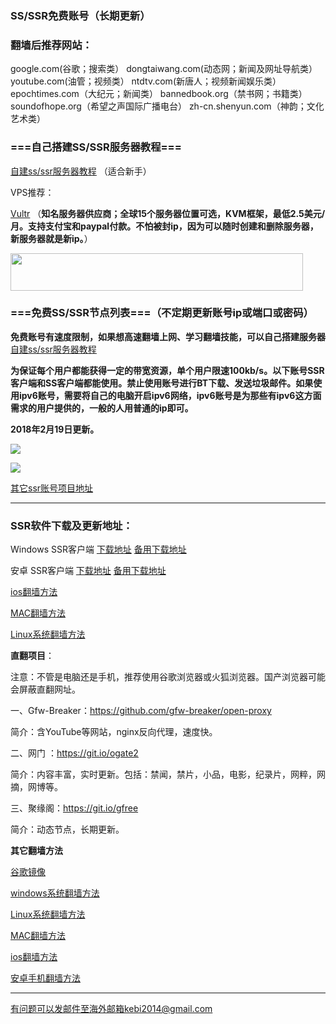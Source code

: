 ### SS/SSR免费账号（长期更新）

### 翻墙后推荐网站：

google.com(谷歌；搜索类） dongtaiwang.com(动态网；新闻及网址导航类）  youtube.com(油管；视频类）  ntdtv.com(新唐人；视频新闻娱乐类）    epochtimes.com（大纪元；新闻类）   bannedbook.org（禁书网；书籍类）   soundofhope.org（希望之声国际广播电台）
    zh-cn.shenyun.com（神韵；文化艺术类）



### ===自己搭建SS/SSR服务器教程===

[自建ss/ssr服务器教程](https://github.com/Alvin9999/new-pac/wiki/%E8%87%AA%E5%BB%BAss%E6%9C%8D%E5%8A%A1%E5%99%A8%E6%95%99%E7%A8%8B) （适合新手）

VPS推荐：

[Vultr](http://www.vultr.com/?ref=7048874) （**知名服务器供应商；全球15个服务器位置可选，KVM框架，最低2.5美元/月。支持支付宝和paypal付款。不怕被封ip，因为可以随时创建和删除服务器，新服务器就是新ip。**）

<a href="https://www.vultr.com/?ref=7048874"><img src="https://www.vultr.com/media/banner_2.png" width="468" height="60"></a>


### ===免费SS/SSR节点列表===（不定期更新账号ip或端口或密码）

**免费账号有速度限制，如果想高速翻墙上网、学习翻墙技能，可以自己搭建服务器**[自建ss/ssr服务器教程](https://github.com/Alvin9999/new-pac/wiki/%E8%87%AA%E5%BB%BAss%E6%9C%8D%E5%8A%A1%E5%99%A8%E6%95%99%E7%A8%8B) 

**为保证每个用户都能获得一定的带宽资源，单个用户限速100kb/s。以下账号SSR客户端和SS客户端都能使用。禁止使用账号进行BT下载、发送垃圾邮件。如果使用ipv6账号，需要将自己的电脑开启ipv6网络，ipv6账号是为那些有ipv6这方面需求的用户提供的，一般的人用普通的ip即可。**

**2018年2月19日更新。**

![](https://raw.githubusercontent.com/Alvin9999/PAC/master/ss/ssr3373.PNG)

![](https://raw.githubusercontent.com/Alvin9999/PAC/master/ss/ssr3374.PNG)

[其它ssr账号项目地址](https://github.com/gfw-breaker/ssr-accounts)

***


### SSR软件下载及更新地址：

Windows SSR客户端 [下载地址](https://github.com/shadowsocksr-backup/shadowsocksr-csharp/releases) [备用下载地址](https://nofile.io/f/6Jm7WJCyOVv/ShadowsocksR-4.7.0-win.7z)

安卓 SSR客户端 [下载地址](https://github.com/shadowsocksr-backup/shadowsocksr-android/releases) [备用下载地址](https://nofile.io/f/GRWw7PbADrc#1c6c32f969e7f5d9) 

[ios翻墙方法](https://github.com/Alvin9999/new-pac/wiki/%E8%8B%B9%E6%9E%9C%E6%89%8B%E6%9C%BA%E7%BF%BB%E5%A2%99%E8%BD%AF%E4%BB%B6) 

[MAC翻墙方法](https://github.com/Alvin9999/new-pac/wiki/%E8%8B%B9%E6%9E%9C%E7%94%B5%E8%84%91MAC%E7%BF%BB%E5%A2%99%E8%BD%AF%E4%BB%B6) 

[Linux系统翻墙方法](https://github.com/Alvin9999/new-pac/wiki/Linux%E7%B3%BB%E7%BB%9F%E7%BF%BB%E5%A2%99%E6%96%B9%E6%B3%95)

**直翻项目**：

注意：不管是电脑还是手机，推荐使用谷歌浏览器或火狐浏览器。国产浏览器可能会屏蔽直翻网址。

一、Gfw-Breaker：https://github.com/gfw-breaker/open-proxy

简介：含YouTube等网站，nginx反向代理，速度快。

二、网门 ：https://git.io/ogate2

简介：内容丰富，实时更新。包括：禁闻，禁片，小品，电影，纪录片，网粹，网摘，网博等。

三、聚缘阁：https://git.io/gfree

简介：动态节点，长期更新。


**其它翻墙方法**

[谷歌镜像](https://github.com/Alvin9999/new-pac/wiki/%E8%B0%B7%E6%AD%8C%E9%95%9C%E5%83%8F) 

[windows系统翻墙方法](https://github.com/Alvin9999/new-pac/wiki)

[Linux系统翻墙方法](https://github.com/Alvin9999/new-pac/wiki/Linux%E7%B3%BB%E7%BB%9F%E7%BF%BB%E5%A2%99%E6%96%B9%E6%B3%95)

[MAC翻墙方法](https://github.com/Alvin9999/new-pac/wiki/%E8%8B%B9%E6%9E%9C%E7%94%B5%E8%84%91MAC%E7%BF%BB%E5%A2%99%E8%BD%AF%E4%BB%B6) 

[ios翻墙方法](https://github.com/Alvin9999/new-pac/wiki/%E8%8B%B9%E6%9E%9C%E6%89%8B%E6%9C%BA%E7%BF%BB%E5%A2%99%E8%BD%AF%E4%BB%B6)  

[安卓手机翻墙方法](https://github.com/Alvin9999/new-pac/wiki/%E5%AE%89%E5%8D%93%E6%89%8B%E6%9C%BA%E7%89%88)


***

有问题可以发邮件至海外邮箱kebi2014@gmail.com